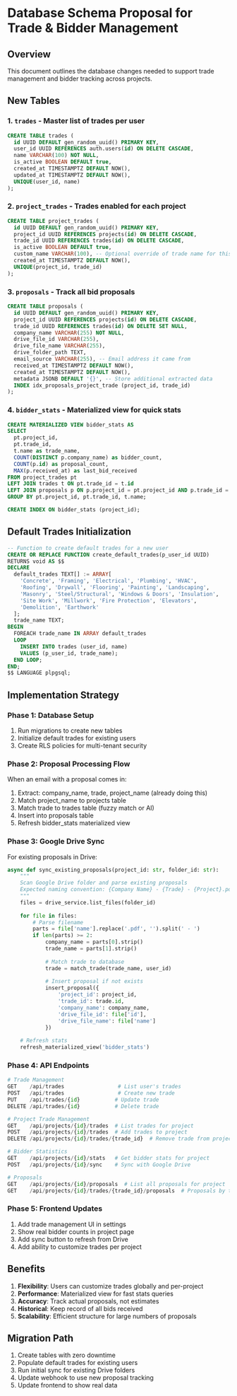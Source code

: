 # Database Schema Proposal for Trade & Bidder Management

## Overview
This document outlines the database changes needed to support trade management and bidder tracking across projects.

## New Tables

### 1. `trades` - Master list of trades per user
```sql
CREATE TABLE trades (
  id UUID DEFAULT gen_random_uuid() PRIMARY KEY,
  user_id UUID REFERENCES auth.users(id) ON DELETE CASCADE,
  name VARCHAR(100) NOT NULL,
  is_active BOOLEAN DEFAULT true,
  created_at TIMESTAMPTZ DEFAULT NOW(),
  updated_at TIMESTAMPTZ DEFAULT NOW(),
  UNIQUE(user_id, name)
);
```

### 2. `project_trades` - Trades enabled for each project
```sql
CREATE TABLE project_trades (
  id UUID DEFAULT gen_random_uuid() PRIMARY KEY,
  project_id UUID REFERENCES projects(id) ON DELETE CASCADE,
  trade_id UUID REFERENCES trades(id) ON DELETE CASCADE,
  is_active BOOLEAN DEFAULT true,
  custom_name VARCHAR(100), -- Optional override of trade name for this project
  created_at TIMESTAMPTZ DEFAULT NOW(),
  UNIQUE(project_id, trade_id)
);
```

### 3. `proposals` - Track all bid proposals
```sql
CREATE TABLE proposals (
  id UUID DEFAULT gen_random_uuid() PRIMARY KEY,
  project_id UUID REFERENCES projects(id) ON DELETE CASCADE,
  trade_id UUID REFERENCES trades(id) ON DELETE SET NULL,
  company_name VARCHAR(255) NOT NULL,
  drive_file_id VARCHAR(255),
  drive_file_name VARCHAR(255),
  drive_folder_path TEXT,
  email_source VARCHAR(255), -- Email address it came from
  received_at TIMESTAMPTZ DEFAULT NOW(),
  created_at TIMESTAMPTZ DEFAULT NOW(),
  metadata JSONB DEFAULT '{}', -- Store additional extracted data
  INDEX idx_proposals_project_trade (project_id, trade_id)
);
```

### 4. `bidder_stats` - Materialized view for quick stats
```sql
CREATE MATERIALIZED VIEW bidder_stats AS
SELECT 
  pt.project_id,
  pt.trade_id,
  t.name as trade_name,
  COUNT(DISTINCT p.company_name) as bidder_count,
  COUNT(p.id) as proposal_count,
  MAX(p.received_at) as last_bid_received
FROM project_trades pt
LEFT JOIN trades t ON pt.trade_id = t.id
LEFT JOIN proposals p ON p.project_id = pt.project_id AND p.trade_id = pt.trade_id
GROUP BY pt.project_id, pt.trade_id, t.name;

CREATE INDEX ON bidder_stats (project_id);
```

## Default Trades Initialization
```sql
-- Function to create default trades for a new user
CREATE OR REPLACE FUNCTION create_default_trades(p_user_id UUID)
RETURNS void AS $$
DECLARE
  default_trades TEXT[] := ARRAY[
    'Concrete', 'Framing', 'Electrical', 'Plumbing', 'HVAC',
    'Roofing', 'Drywall', 'Flooring', 'Painting', 'Landscaping',
    'Masonry', 'Steel/Structural', 'Windows & Doors', 'Insulation', 
    'Site Work', 'Millwork', 'Fire Protection', 'Elevators', 
    'Demolition', 'Earthwork'
  ];
  trade_name TEXT;
BEGIN
  FOREACH trade_name IN ARRAY default_trades
  LOOP
    INSERT INTO trades (user_id, name)
    VALUES (p_user_id, trade_name);
  END LOOP;
END;
$$ LANGUAGE plpgsql;
```

## Implementation Strategy

### Phase 1: Database Setup
1. Run migrations to create new tables
2. Initialize default trades for existing users
3. Create RLS policies for multi-tenant security

### Phase 2: Proposal Processing Flow
When an email with a proposal comes in:
1. Extract: company_name, trade, project_name (already doing this)
2. Match project_name to projects table
3. Match trade to trades table (fuzzy match or AI)
4. Insert into proposals table
5. Refresh bidder_stats materialized view

### Phase 3: Google Drive Sync
For existing proposals in Drive:

```python
async def sync_existing_proposals(project_id: str, folder_id: str):
    """
    Scan Google Drive folder and parse existing proposals
    Expected naming convention: {Company Name} - {Trade} - {Project}.pdf
    """
    files = drive_service.list_files(folder_id)
    
    for file in files:
        # Parse filename
        parts = file['name'].replace('.pdf', '').split(' - ')
        if len(parts) >= 2:
            company_name = parts[0].strip()
            trade_name = parts[1].strip()
            
            # Match trade to database
            trade = match_trade(trade_name, user_id)
            
            # Insert proposal if not exists
            insert_proposal({
                'project_id': project_id,
                'trade_id': trade.id,
                'company_name': company_name,
                'drive_file_id': file['id'],
                'drive_file_name': file['name']
            })
    
    # Refresh stats
    refresh_materialized_view('bidder_stats')
```

### Phase 4: API Endpoints

```python
# Trade Management
GET    /api/trades                 # List user's trades
POST   /api/trades                 # Create new trade
PUT    /api/trades/{id}           # Update trade
DELETE /api/trades/{id}           # Delete trade

# Project Trade Management  
GET    /api/projects/{id}/trades  # List trades for project
POST   /api/projects/{id}/trades  # Add trades to project
DELETE /api/projects/{id}/trades/{trade_id}  # Remove trade from project

# Bidder Statistics
GET    /api/projects/{id}/stats   # Get bidder stats for project
POST   /api/projects/{id}/sync    # Sync with Google Drive

# Proposals
GET    /api/projects/{id}/proposals  # List all proposals for project
GET    /api/projects/{id}/trades/{trade_id}/proposals  # Proposals by trade
```

### Phase 5: Frontend Updates
1. Add trade management UI in settings
2. Show real bidder counts in project page
3. Add sync button to refresh from Drive
4. Add ability to customize trades per project

## Benefits
1. **Flexibility**: Users can customize trades globally and per-project
2. **Performance**: Materialized view for fast stats queries
3. **Accuracy**: Track actual proposals, not estimates
4. **Historical**: Keep record of all bids received
5. **Scalability**: Efficient structure for large numbers of proposals

## Migration Path
1. Create tables with zero downtime
2. Populate default trades for existing users
3. Run initial sync for existing Drive folders
4. Update webhook to use new proposal tracking
5. Update frontend to show real data